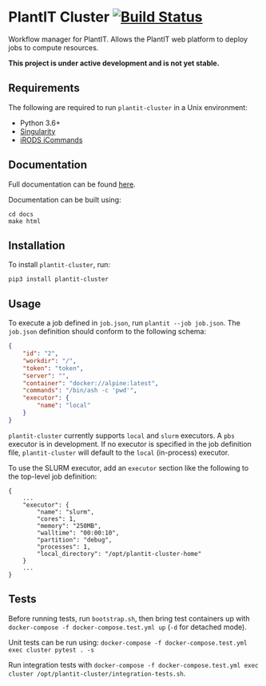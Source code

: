 # PlantIT Cluster [![Build Status](https://travis-ci.com/Computational-Plant-Science/plantit-cluster.svg?branch=master)](https://travis-ci.com/Computational-Plant-Science/plantit-cluster)

Workflow manager for PlantIT. Allows the PlantIT web platform to deploy jobs to compute resources.

**This project is under active development and is not yet stable.**

## Requirements

The following are required to run `plantit-cluster` in a Unix environment:

- Python 3.6+
- [Singularity](https://sylabs.io/docs/)
- [iRODS iCommands](https://wiki.cyverse.org/wiki/display/DS/Setting+Up+iCommands)

## Documentation

Full documentation can be found [here](https://plant-it-cluster.readthedocs.io/en/latest/).

Documentation can be built using:

```
cd docs
make html
```

## Installation

To install `plantit-cluster`, run:

```
pip3 install plantit-cluster
```

## Usage

To execute a job defined in `job.json`, run `plantit --job job.json`. The `job.json` definition should conform to the following schema:

```json
{
    "id": "2",
    "workdir": "/",
    "token": "token",
    "server": "",
    "container": "docker://alpine:latest",
    "commands": "/bin/ash -c 'pwd'",
    "executor": {
        "name": "local"
    }
}
```

`plantit-cluster` currently supports `local` and `slurm` executors. A `pbs` executor is in development. If no executor is specified in the job definition file, `plantit-cluster` will default to the `local` (in-process) executor.

To use the SLURM executor, add an `executor` section like the following to the top-level job definition:

```
{
    ...
    "executor": {
        "name": "slurm",
        "cores": 1,
        "memory": "250MB",
        "walltime": "00:00:10",
        "partition": "debug",
        "processes": 1,
        "local_directory": "/opt/plantit-cluster-home"
    }
    ...
}
```

## Tests

Before running tests, run `bootstrap.sh`, then bring test containers up with `docker-compose -f docker-compose.test.yml up` (`-d` for detached mode).

Unit tests can be run using: `docker-compose -f docker-compose.test.yml exec cluster pytest . -s`

Run integration tests with `docker-compose -f docker-compose.test.yml exec cluster /opt/plantit-cluster/integration-tests.sh`.
